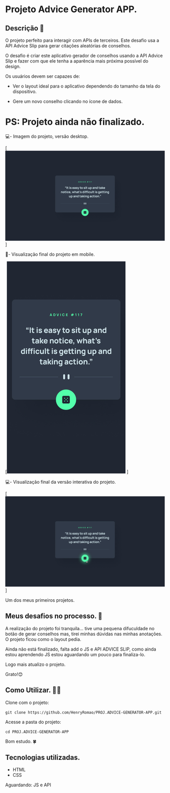 # Projeto Advice Generator APP.

## Descrição 📝
O projeto perfeito para interagir com APIs de terceiros. Este desafio usa a API Advice Slip para gerar citações aleatórias de conselhos.

O desafio é criar este aplicativo gerador de conselhos usando a API Advice Slip e fazer com que ele tenha a aparência mais próxima possível do design.

Os usuários devem ser capazes de:

- Ver o layout ideal para o aplicativo dependendo do tamanho da tela do dispositivo.

- Gere um novo conselho clicando no ícone de dados.

# PS: Projeto ainda não finalizado.

💻- Imagem do projeto, versão desktop.

[<img src="./Src/Img-Design/desktop-design.jpg" alt="imgem final da versão para desktop">]

📱- Visualização final do projeto em mobile.

[<img src="./Src/Img-Design/mobile-design.jpg" alt="imgem final da versão para mobile">
]

💻- Visualização final da versão interativa do projeto.

[<img src="./Src/Img-Design/active-states.jpg" alt="imgem final da versão interativa.">
]

Um dos meus primeiros projetos.

## Meus desafios no processo. 🤯
A realização do projeto foi tranquila... tive uma pequena difuculdade no botão de gerar conselhos mas, tirei minhas dúvidas nas minhas anotações. O projeto ficou como o layout pedia.

Ainda não está finalizado, falta add o JS e API ADVICE SLIP, como ainda estou aprendendo JS estou aguardando um pouco para finaliza-lo.

Logo mais atualizo o projeto. 

Grato!😊

## Como Utilizar. 👨‍💻

Clone com o projeto:
```
git clone https://github.com/HenryRomao/PROJ.ADVICE-GENERATOR-APP.git
```

Acesse a pasta do projeto:
```
cd PROJ.ADVICE-GENERATOR-APP 
```

Bom estudo. 🍀

## Tecnologias utilizadas. 
- HTML
- CSS

Aguardando: JS e API